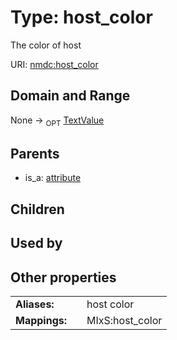 
# Type: host_color


The color of host

URI: [nmdc:host_color](https://microbiomedata/meta/host_color)


## Domain and Range

None ->  <sub>OPT</sub> [TextValue](TextValue.md)

## Parents

 *  is_a: [attribute](attribute.md)

## Children


## Used by


## Other properties

|  |  |  |
| --- | --- | --- |
| **Aliases:** | | host color |
| **Mappings:** | | MIxS:host_color |

